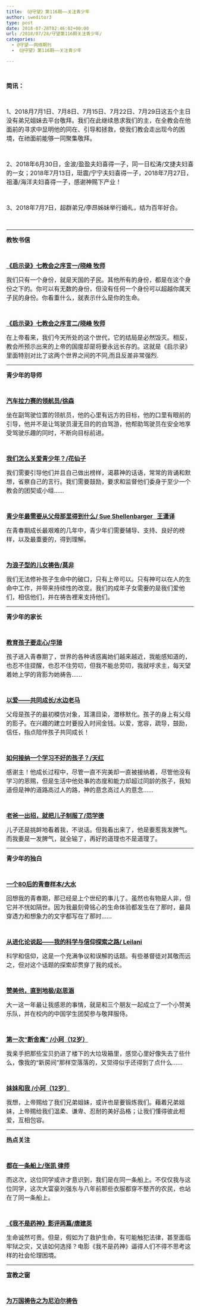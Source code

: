 ```yaml
---
title: 《@守望》第116期——关注青少年
author: sweditor3
type: post
date: 2018-07-28T02:46:02+00:00
url: /2018/07/28/守望第116期关注青少年/
categories:
  - @守望——网络期刊
  - 《@守望》第116期——关注青少年

---
```

&nbsp;

<span style="font-size: 12pt;"><strong>简讯：</strong></span>

&nbsp;

<span style="font-size: 12pt;">1、2018月7月1日、7月8日、7月15日、7月22日、7月29日这五个主日没有弟兄姐妹去平台敬拜。我们在此继续恳求我们的主，在全教会在他面前的寻求中显明他的同在、引导和拯救，使我们教会走出现今的困境，在祂面前能够一同聚集敬拜。</span>

&nbsp;

<span style="font-size: 12pt;">2、2018年6月30日，金波/盈盈夫妇喜得一子，同一日松涛/文捷夫妇喜的一女；2018年7月13日，珽震/宁宁夫妇喜得一子，2018年7月27日，祖潘/海洋夫妇喜得一子，感谢神赐下产业！</span>

&nbsp;

<span style="font-size: 12pt;">3、2018年7月7日，超群弟兄/李昂姊妹举行婚礼，结为百年好合。</span>

<span style="font-size: 12pt;"><strong> </strong></span>

* * *

<span style="font-size: 12pt;"><strong>教牧书信</strong></span>

&nbsp;

[<span style="font-size: 12pt;"><strong>《启示录》七教会之序言一/晓峰 牧师</strong></span>][1]

<span style="font-size: 12pt;">我们只有一个身份，就是天国的子民。其他所有的身份，都是在这个身份之下的。你可以有无数的身份，但没有任何一个身份可以超越你属天子民的身份。你看重什么，就表示什么是你的生命。</span>

&nbsp;

[<span style="font-size: 12pt;"><strong>《启示录》七教会之序言二/晓峰 牧师</strong></span>][2]

<span style="font-size: 12pt;">在上帝看来，我们今天所处的这个世代，它的结局是必然毁灭。相反，教会所预示出来的上帝的国度却是将要永远长存的。这就是《启示录》里面特别对比了这两个世界之间的不同,而且反差非常强烈.</span>

* * *

<span style="font-size: 12pt;"><strong>青少年的导师</strong></span>

&nbsp;

[**<span style="font-size: 12pt;">汽车拉力赛的领航员/徐森</span>**][3]

<span style="font-size: 12pt;">坐在副驾驶位置的领航员，他的心里有远方的目标，他的口里有眼前的引导，他并不是让驾驶员漫无目的的自驾游，他帮助驾驶员在安全地享受驾驶乐趣的同时，不断向目标前进。</span>

&nbsp;

[<span style="font-size: 12pt;"><strong>我们怎么关爱青少年？/花仙子</strong></span>][4]

<span style="font-size: 12pt;">我们需要引导他们并且自己做出榜样，渴慕神的话语，常常的背诵和默想，省察自己的言行。我们需要鼓励，要求和监督他们委身于至少一个教会的团契或小组……</span>

&nbsp;

[<span style="font-size: 12pt;"><strong>青少年最需要从父母那里得到什么</strong><strong>/ Sue Shellenbarger   </strong><strong>王潇译</strong></span>][5]

<span style="font-size: 12pt;">在青春期成长最艰难的几年中，青少年们需要辅导、支持、良好的榜样，以及最重要的，得到理解。</span>

&nbsp;

[<span style="font-size: 12pt;"><strong>为浪子型的儿女祷告</strong><strong>/</strong><strong>莫非</strong></span>][6]

<span style="font-size: 12pt;">我们无法修补孩子生命中的破口，只有上帝可以。只有神可以在人的生命中工作，并带来持续性的改变。我们的成年子女需要的是我们爱他们，相信他们，并在祷告裡来支持他们。</span>

* * *

<span style="font-size: 12pt;"><strong>青少年的家长</strong></span>

&nbsp;

[<span style="font-size: 12pt;"><strong>教育孩子要走心/华琦</strong></span>][7]

<span style="font-size: 12pt;">孩子进入青春期了，世界的各种诱惑离她们越来越近，我能感知道的，也忍不住提醒，也忍不住劳叨，但我不能总劳叨，我就呼求主，每天望着她上学的背影为她祷告……</span>

&nbsp;

[<span style="font-size: 12pt;"><strong>以爱</strong><strong>——</strong><strong>共同成长</strong><strong>/</strong><strong>水边老马</strong></span>][8]

<span style="font-size: 12pt;">父母是孩子的最初模仿对象，耳濡目染，潜移默化。孩子的身上有父母的影子。在兴趣的建立时要投入时间金钱。以爱，宽容，疏导，鼓励，信任，指点陪伴孩子共同成长！</span>

&nbsp;

[<span style="font-size: 12pt;"><strong>如何接纳一个学习不好的孩子？</strong><strong>/</strong><strong>天红</strong></span>][9]

<span style="font-size: 12pt;">感谢主！他成长过程中，尽管一直不完美却一直被接纳着，尽管他没有学习的恩赐，但是生活中他处事的态度和能力却超过同龄的孩子，我知道但是神的道路高过人的路，神的意念高过人的意念……</span>

&nbsp;

[<span style="font-size: 12pt;"><strong>老爸一出招，就把儿子制服了</strong><strong>/</strong><strong>范学德</strong></span>][10]

<span style="font-size: 12pt;">儿子还是挑衅地看着我，不说话。但我看出来了，他是要惹我发脾气。而我要是一发脾气，就全输了，再好的道理也不是道理了。</span>

* * *

<span style="font-size: 12pt;"><strong>青少年的独白</strong></span>

&nbsp;

[<span style="font-size: 12pt;"><strong>一个</strong><strong>80</strong><strong>后的青春样本</strong><strong>/</strong><strong>大水</strong></span>][11]

<span style="font-size: 12pt;">回想我的青春期，那已经是上个世纪的事儿了。虽然也有物是人非，但它并不恍如隔世。因为我最刻骨铭心的生命体验都发生在了那时，最具穿透力和想象力的文字都写在了那时……</span>

&nbsp;

[<span style="font-size: 12pt;"><strong>从进化论说起</strong><strong>——我的科学与信仰探索之路</strong><strong>/ Leilani</strong></span>][12]

<span style="font-size: 12pt;">科学和信仰，这是一个充满争议和误解的话题。有些基督徒对其敬而远之，但对这个话题的探索却贯穿了我的成长。</span>

&nbsp;

[<span style="font-size: 12pt;"><strong>赞美他，直到地极/赵思涵</strong></span>][13]

<span style="font-size: 12pt;">大一这一年最让我感恩的事情，就是和三个朋友一起成立了一个小赞美乐队，并在校内的中国学生团契参与敬拜服侍。</span>

&nbsp;

[<span style="font-size: 12pt;"><strong>第一次“断舍离” /小珂（12岁）</strong></span>][14]

<span style="font-size: 12pt;">我亲手把那些宝贝扔进了楼下的大垃圾箱里，感觉心里好像失去了些什么，像我的“新房间”那样空落落的，又觉得似乎还得到了点什么……</span>

&nbsp;

[<span style="font-size: 12pt;"><strong>妹妹和我 /小珂（12岁）</strong></span>][15]

<span style="font-size: 12pt;">我想，上帝赐给了我们兄弟姐妹，或许也是要锻炼我们。藉着兄弟姐妹，上帝赐给我们温柔、谦卑、忍耐的美好品格；让我们懂得彼此相爱，互相包容。</span>

* * *

<span style="font-size: 12pt;"><strong>热点关注</strong></span>

&nbsp;

[<span style="font-size: 12pt;"><strong>都在一条船上/张凯 律师</strong></span>][16]

<span style="font-size: 12pt;">而这次，这位同学或许才意识到，我们是在同一条船上。不仅仅我与这位同学，这次大富豪刘强东与八年前那些衣服都穿不整齐的农民，也站在了同一条船上。</span>

&nbsp;

[<span style="font-size: 12pt;"><strong>《我不是药神》影评两篇/唐建英</strong></span>][17]

<span style="font-size: 12pt;">生命诚然可贵。但是，假如为了救护生命，有可能触犯法律，甚至面临牢狱之灾，又该如何选择？电影《我不是药神》逼得人们不得不思考这样的社会伦理困境。</span>

* * *

<span style="font-size: 12pt;"><strong>宣教之窗</strong></span>

&nbsp;

[<span style="font-size: 12pt;"><strong>为万国祷告之为尼泊尔祷告</strong></span>][18]

 [1]: /2018/07/28/启示录七教会之序言一/
 [2]: /2018/07/28/17325/
 [3]: /2018/07/28/汽车拉力赛的领航员/
 [4]: /2018/07/28/我们怎么关爱青少年/
 [5]: /2018/07/28/青少年最需要从父母那里得到什么/
 [6]: /2018/07/28/为浪子型的儿女祷告/
 [7]: /2018/07/28/教育孩子要走心/
 [8]: /2018/07/28/以爱共同成长/
 [9]: /2018/07/28/接纳一个学习不好的孩子/
 [10]: /2018/07/28/17296/
 [11]: /2018/07/28/一个80后的青春样本/
 [12]: /2018/07/28/从进化论说起我的科学与信仰探索之路/
 [13]: /2018/07/28/赞美他直到地极/
 [14]: /2018/07/28/第一次断舍离/
 [15]: /2018/07/28/妹妹和我/
 [16]: /2018/07/28/都在一条船上/
 [17]: /2018/07/28/我不是药神影评两篇/
 [18]: /2018/07/28/为万国祷告之为尼泊尔nepal祷告/